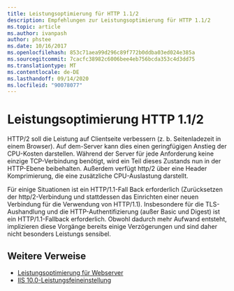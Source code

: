 ```yaml
---
title: Leistungsoptimierung für HTTP 1.1/2
description: Empfehlungen zur Leistungsoptimierung für HTTP 1.1/2
ms.topic: article
ms.author: ivanpash
author: phstee
ms.date: 10/16/2017
ms.openlocfilehash: 853c71aea99d296c89f772b0ddba03ed024e385a
ms.sourcegitcommit: 7cacfc38982c6006bee4eb756bcda353c4d3dd75
ms.translationtype: MT
ms.contentlocale: de-DE
ms.lasthandoff: 09/14/2020
ms.locfileid: "90078077"
---
```

# <a name="performance-tuning-http-112"></a>Leistungsoptimierung HTTP 1.1/2

HTTP/2 soll die Leistung auf Clientseite verbessern (z. b. Seitenladezeit in einem Browser). Auf dem-Server kann dies einen geringfügigen Anstieg der CPU-Kosten darstellen. Während der Server für jede Anforderung keine einzige TCP-Verbindung benötigt, wird ein Teil dieses Zustands nun in der HTTP-Ebene beibehalten. Außerdem verfügt http/2 über eine Header Komprimierung, die eine zusätzliche CPU-Auslastung darstellt.

Für einige Situationen ist ein HTTP/1.1-Fall Back erforderlich (Zurücksetzen der http/2-Verbindung und stattdessen das Einrichten einer neuen Verbindung für die Verwendung von HTTP/1.1). Insbesondere für die TLS-Aushandlung und die HTTP-Authentifizierung (außer Basic und Digest) ist ein HTTP/1.1-Fallback erforderlich. Obwohl dadurch mehr Aufwand entsteht, implizieren diese Vorgänge bereits einige Verzögerungen und sind daher nicht besonders Leistungs sensibel.

## <a name="additional-references"></a>Weitere Verweise
- [Leistungsoptimierung für Webserver](index.md)
- [IIS 10.0-Leistungsfeineinstellung](tuning-iis-10.md)
